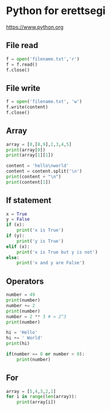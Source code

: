 # Python for erettsegi
https://www.python.org

## File read
```py
f = open('filename.txt','r')
f = f.read()
f.close()
```
## File write
```py
f = open('filename.txt', 'w')
f.write(content)
f.close()
```
## Array
```py
array = [0,[8,9],2,3,4,5]
print(array[0])
print(array[1][1])

content = 'hello\nworld'
content = content.split('\n')
print(content + "\n")
print(content[1])
```
## If statement
```py
x = True
y = False
if (x):
	print('x is True')
if (y):
	print('y is True')
elif (x):
	print('x is True but y is not')
else:
	print('x and y are False')
```
## Operators
```py
number = 49
print(number)
number += 2
print(number)
number = 2 ** 3 # = 2^3
print(number)

hi = 'Hello'
hi += ' World'
print(hi)

if(number == 8 or number < 0):
	print(number)
```
## For
```py
array = [5,4,3,2,1]
for i in range(len(array)):
	print(array[i])
```
